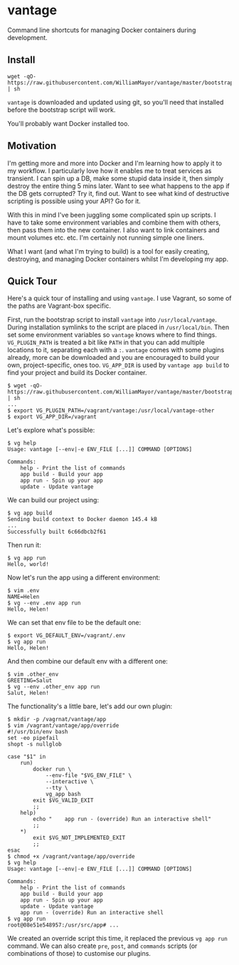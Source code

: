 # vantage
Command line shortcuts for managing Docker containers during development.

## Install

    wget -qO- https://raw.githubusercontent.com/WilliamMayor/vantage/master/bootstrap | sh

`vantage` is downloaded and updated using git, so you'll need that installed before the bootstrap script will work.

You'll probably want Docker installed too.

## Motivation

I'm getting more and more into Docker and I'm learning how to apply it to my workflow. I particularly love how it enables me to treat services as transient. I can spin up a DB, make some stupid data inside it, then simply destroy the entire thing 5 mins later. Want to see what happens to the app if the DB gets corrupted? Try it, find out. Want to see what kind of destructive scripting is possible using your API? Go for it.

With this in mind I've been juggling some complicated spin up scripts. I have to take some environment variables and combine them with others, then pass them into the new container. I also want to link containers and mount volumes etc. etc. I'm certainly not running simple one liners.

What I want (and what I'm trying to build) is a tool for easily creating, destroying, and managing Docker containers whilst I'm developing my app.

## Quick Tour

Here's a quick tour of installing and using `vantage`. I use Vagrant, so some of the paths are Vagrant-box specific.

First, run the bootstrap script to install `vantage` into `/usr/local/vantage`. During installation symlinks to the script are placed in `/usr/local/bin`. Then set some environment variables so `vantage` knows where to find things. `VG_PLUGIN_PATH` is treated a bit like `PATH` in that you can add multiple locations to it, separating each with  a `:`. `vantage` comes with some plugins already, more can be downloaded and you are encouraged to build your own, project-specific, ones too. `VG_APP_DIR` is used by `vantage app build` to find your project and build its Docker container.

    $ wget -qO- https://raw.githubusercontent.com/WilliamMayor/vantage/master/bootstrap.sh | sh
    ...
    $ export VG_PLUGIN_PATH=/vagrant/vantage:/usr/local/vantage-other
    $ export VG_APP_DIR=/vagrant

Let's explore what's possible:

    $ vg help
    Usage: vantage [--env|-e ENV_FILE [...]] COMMAND [OPTIONS]

    Commands:
        help - Print the list of commands
        app build - Build your app
        app run - Spin up your app
        update - Update vantage

We can build our project using:

    $ vg app build
    Sending build context to Docker daemon 145.4 kB
    ...
    Successfully built 6c66dbcb2f61

Then run it:

    $ vg app run
    Hello, world!

Now let's run the app using a different environment:

    $ vim .env
    NAME=Helen
    $ vg --env .env app run
    Hello, Helen!

We can set that env file to be the default one:

    $ export VG_DEFAULT_ENV=/vagrant/.env
    $ vg app run
    Hello, Helen!

And then combine our default env with a different one:

    $ vim .other_env
    GREETING=Salut
    $ vg --env .other_env app run
    Salut, Helen!

The functionality's a little bare, let's add our own plugin:

    $ mkdir -p /vagrnat/vantage/app
    $ vim /vagrant/vantage/app/override
    #!/usr/bin/env bash
    set -eo pipefail
    shopt -s nullglob

    case "$1" in
        run)
            docker run \
                --env-file "$VG_ENV_FILE" \
                --interactive \
                --tty \
                vg_app bash
            exit $VG_VALID_EXIT
            ;;
        help)
            echo "    app run - (override) Run an interactive shell"
            ;;
        *)
            exit $VG_NOT_IMPLEMENTED_EXIT
            ;;
    esac
    $ chmod +x /vagrant/vantage/app/override
    $ vg help
    Usage: vantage [--env|-e ENV_FILE [...]] COMMAND [OPTIONS]

    Commands:
        help - Print the list of commands
        app build - Build your app
        app run - Spin up your app
        update - Update vantage
        app run - (override) Run an interactive shell
    $ vg app run
    root@08e51e548957:/usr/src/app# ...

We created an override script this time, it replaced the previous `vg app run` command. We can also create `pre`, `post`, and `commands` scripts (or combinations of those) to customise our plugins.
